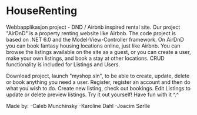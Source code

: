 # HouseRenting
Webbapplikasjon project - DND / Airbnb inspired rental site.
Our project "AirDnD" is a property renting website like Airbnb. The code project is based on .NET 6.0 and the Model-View-Controller framework. On AirDnD you can book fantasy housing locations online, just like Airbnb. You can browse the listings available on the site as a guest, or you can create a user, make your own listings, and book a stay at other locations. CRUD functionality is included for Listings and Users. 

Download project, launch "myshop.sln", to be able to create, update, delete or book anything you need a user. 
Register, register an account and then do what you wish to do. 
Create new listing, check out bookings. 
Edit Listings to update or delete preview listings.
Try it out yourself! Have fun with it ^.^


Made by:
-Caleb Munchinsky
-Karoline Dahl
-Joacim Sørlle
